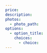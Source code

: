 ```yaml
---
price:
description:
photos:
  - photo_path:
options:
  - option_title:
    choices:
      - choice:
---
```

